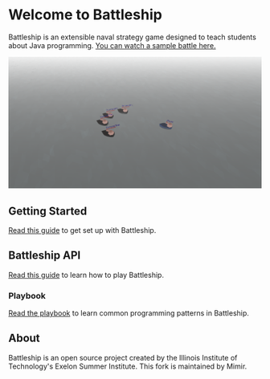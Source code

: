 # Welcome to Battleship

Battleship is an extensible naval strategy game designed to teach students about Java programming. [You can watch a sample battle here.](https://mimirhq.github.io/davyjoneslocker/?code=mimir%2F-L777DgsqR5EkBYBFGDy)

![Battleship Preview](preview.png)

## Getting Started

[Read this guide](start.md) to get set up with Battleship.

## Battleship API

[Read this guide](api.md) to learn how to play Battleship.

### Playbook

[Read the playbook](playbook.md) to learn common programming patterns in Battleship.

## About

Battleship is an open source project created by the Illinois Institute of Technology's Exelon Summer Institute. This fork is maintained by Mimir.
